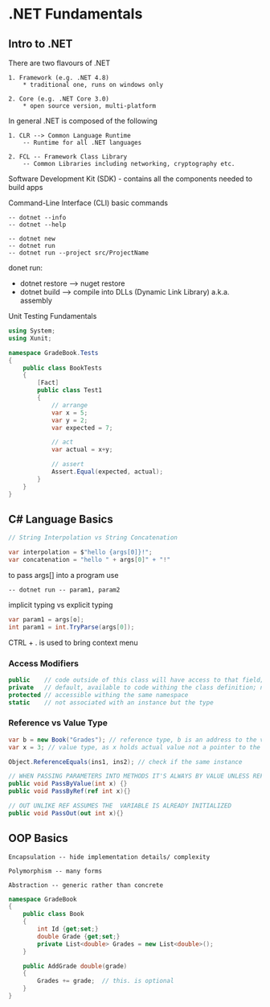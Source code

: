 # .NET Fundamentals

## Intro to .NET

There are two flavours of .NET

    1. Framework (e.g. .NET 4.8) 
        * traditional one, runs on windows only

    2. Core (e.g. .NET Core 3.0) 
        * open source version, multi-platform

In general .NET is composed of the following

    1. CLR --> Common Language Runtime  
        -- Runtime for all .NET languages

    2. FCL -- Framework Class Library  
        -- Common Libraries including networking, cryptography etc.

Software Development Kit (SDK) - contains all the components needed to build apps

Command-Line Interface (CLI) basic commands

    -- dotnet --info
    -- dotnet --help
    
    -- dotnet new
    -- dotnet run
    -- dotnet run --project src/ProjectName

donet run:

- dotnet restore --> nuget restore
- dotnet build   --> compile into DLLs (Dynamic Link Library) a.k.a. assembly

Unit Testing Fundamentals

```csharp
using System;
using Xunit;

namespace GradeBook.Tests
{
    public class BookTests
    {
        [Fact]
        public class Test1
        {
            // arrange
            var x = 5;
            var y = 2;
            var expected = 7;

            // act
            var actual = x+y;

            // assert
            Assert.Equal(expected, actual);
        }
    }
}
```

## C# Language Basics

```csharp
// String Interpolation vs String Concatenation

var interpolation = $"hello {args[0]}!";
var concatenation = "hello " + args[0]" + "!"
```

to pass args[] into a program use

    -- dotnet run -- param1, param2

implicit typing vs explicit typing
```csharp
var param1 = args[o];
int param1 = int.TryParse(args[0]);
```

CTRL + .  is used to bring context menu

### Access Modifiers

```csharp
public    // code outside of this class will have access to that field; Name
private   // default, available to code withing the class definition; name
protected // accessible withing the same namespace
static    // not associated with an instance but the type
```

### Reference vs Value Type

```csharp
var b = new Book("Grades"); // reference type, b is an address to the value
var x = 3; // value type, as x holds actual value not a pointer to the value

Object.ReferenceEquals(ins1, ins2); // check if the same instance

// WHEN PASSING PARAMETERS INTO METHODS IT'S ALWAYS BY VALUE UNLESS REF KEYWORD IS USED
public void PassByValue(int x) {}
public void PassByRef(ref int x){}

// OUT UNLIKE REF ASSUMES THE  VARIABLE IS ALREADY INITIALIZED
public void PassOut(out int x){}
```

## OOP Basics

    Encapsulation -- hide implementation details/ complexity

    Polymorphism -- many forms

    Abstraction -- generic rather than concrete

```csharp
namespace GradeBook
{
    public class Book
    {
        int Id {get;set;}
        double Grade {get;set;}
        private List<double> Grades = new List<double>();
    }

    public AddGrade double(grade)
    {
        Grades += grade;  // this. is optional
    }
}

```
